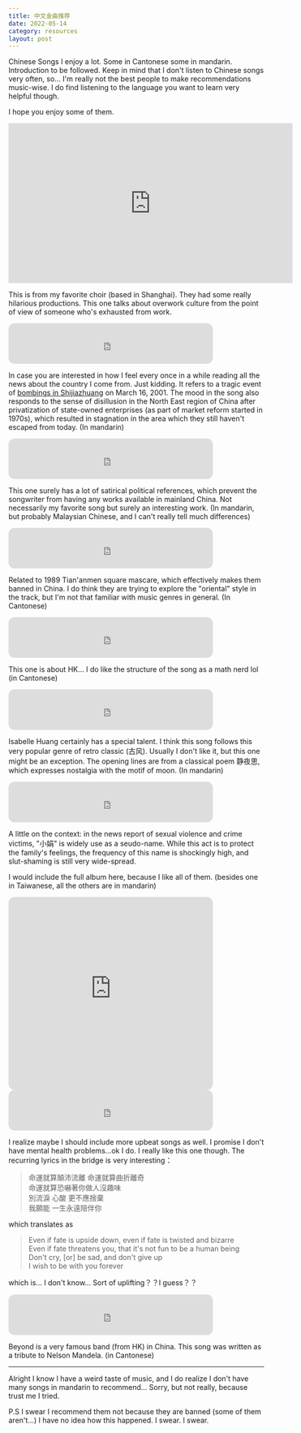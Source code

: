 ```yaml
---
title: 中文金曲推荐
date: 2022-05-14
category: resources
layout: post
---
```


Chinese Songs I enjoy a lot. Some in Cantonese some in mandarin. Introduction to be followed. Keep in mind that I don't listen to Chinese songs very often, so... I'm really not the best people to make recommendations music-wise. I do find listening to the language you want to learn very helpful though. 

I hope you enjoy some of them. 

<iframe width="560" height="315" src="https://www.youtube-nocookie.com/embed/XFaQwZyPOZQ" title="YouTube video player" frameborder="0" allow="accelerometer; autoplay; clipboard-write; encrypted-media; gyroscope; picture-in-picture" allowfullscreen></iframe>

This is from my favorite choir (based in Shanghai). They had some really hilarious productions. This one talks about overwork culture from the point of view of someone who's exhausted from work. 

<iframe style="border-radius:12px" src="https://open.spotify.com/embed/track/2oSyibxNEOnHUYh1J0xNYX?utm_source=generator" width="80%" height="80" frameBorder="0" allowfullscreen="" allow="autoplay; clipboard-write; encrypted-media; fullscreen; picture-in-picture"></iframe>

In case you are interested in how I feel every once in a while reading all the news about the country I come from. Just kidding. It refers to a tragic event of [bombings in Shijiazhuang](https://en.wikipedia.org/wiki/Shijiazhuang_bombings) on March 16, 2001. The mood in the song also responds to the sense of disillusion in the North East region of China after privatization of state-owned enterprises (as part of market reform started in 1970s), which resulted in stagnation in the area which they still haven't escaped from today. (In mandarin)

<iframe style="border-radius:12px" src="https://open.spotify.com/embed/track/4SQxzEwMRZcLl4XSDoWCL5?utm_source=generator" width="80%" height="80" frameBorder="0" allowfullscreen="" allow="autoplay; clipboard-write; encrypted-media; fullscreen; picture-in-picture"></iframe>

This one surely has a lot of satirical political references, which prevent the songwriter from having any works available in mainland China. Not necessarily my favorite song but surely an interesting work. (In mandarin, but probably Malaysian Chinese, and I can't really tell much differences)

<iframe style="border-radius:12px" src="https://open.spotify.com/embed/track/75bRsxHkaY4aWsj8Zn4QZ9?utm_source=generator" width="80%" height="80" frameBorder="0" allowfullscreen="" allow="autoplay; clipboard-write; encrypted-media; fullscreen; picture-in-picture"></iframe>

Related to 1989 Tian'anmen square mascare, which effectively makes them banned in China. I do think they are trying to explore the "oriental" style in the track, but I'm not that familiar with music genres in general. (In Cantonese)

<iframe style="border-radius:12px" src="https://open.spotify.com/embed/track/5X0ZFdwP8acfuyMoxSJ6pf?utm_source=generator" width="80%" height="80" frameBorder="0" allowfullscreen="" allow="autoplay; clipboard-write; encrypted-media; fullscreen; picture-in-picture"></iframe>

This one is about HK... I do like the structure of the song as a math nerd lol (in Cantonese)

<iframe style="border-radius:12px" src="https://open.spotify.com/embed/track/2huQT8EsB4hJ7Wu67XLyBl?utm_source=generator" width="80%" height="80" frameBorder="0" allowfullscreen="" allow="autoplay; clipboard-write; encrypted-media; fullscreen; picture-in-picture"></iframe>

Isabelle Huang certainly has a special talent. I think this song follows this very popular genre of retro classic (古风). Usually I don't like it, but this one might be an exception. The opening lines are from a classical poem 静夜思, which expresses nostalgia with the motif of moon. (In mandarin)


<iframe style="border-radius:12px" src="https://open.spotify.com/embed/track/6qlEgkjMbVNAIUbHKl8QLh?utm_source=generator" width="80%" height="80" frameBorder="0" allowfullscreen="" allow="autoplay; clipboard-write; encrypted-media; fullscreen; picture-in-picture"></iframe>

A little on the context: in the news report of sexual violence and crime victims, "小娟" is widely use as a seudo-name. While this act is to protect the family's feelings, the frequency of this name is shockingly high, and slut-shaming is still very wide-spread. 

I would include the full album here, because I like all of them. (besides one in Taiwanese, all the others are in mandarin)

<iframe style="border-radius:12px" src="https://open.spotify.com/embed/album/6U1BsinHDQcqIX2zu4NVqY?utm_source=generator" width="80%" height="380" frameBorder="0" allowfullscreen="" allow="autoplay; clipboard-write; encrypted-media; fullscreen; picture-in-picture"></iframe>

<iframe style="border-radius:12px" src="https://open.spotify.com/embed/track/3m4fZzJmhnbkS5Maamg6Pl?utm_source=generator" width="80%" height="80" frameBorder="0" allowfullscreen="" allow="autoplay; clipboard-write; encrypted-media; fullscreen; picture-in-picture"></iframe>

I realize maybe I should include more upbeat songs as well. I promise I don't have mental health problems...ok I do. I really like this one though. The recurring lyrics in the bridge is very interesting：

> 命運就算顛沛流離 命運就算曲折離奇  
命運就算恐嚇著你做人沒趣味  
別流淚 心酸 更不應捨棄  
我願能 一生永遠陪伴你  

which translates as 

> Even if fate is upside down, even if fate is twisted and bizarre  
> Even if fate threatens you, that it's not fun to be a human being  
> Don't cry, [or] be sad, and don't give up  
> I wish to be with you forever

which is... I don't know... Sort of uplifting？？I guess？？

<iframe style="border-radius:12px" src="https://open.spotify.com/embed/track/2xsfwyT49o2OCoPieXMxQC?utm_source=generator" width="80%" height="80" frameBorder="0" allowfullscreen="" allow="autoplay; clipboard-write; encrypted-media; fullscreen; picture-in-picture"></iframe>

Beyond is a very famous band (from HK) in China. This song was written as a tribute to Nelson Mandela. (in Cantonese)



---

Alright I know I have a weird taste of music, and I do realize I don't have many songs in mandarin to recommend... Sorry, but not really, because trust me I tried.

P.S I swear I recommend them not because they are banned (some of them aren't...) I have no idea how this happened. I swear. I swear.